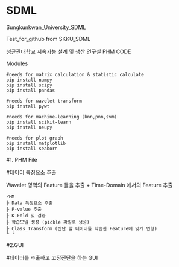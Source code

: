 # SDML
Sungkunkwan_University_SDML

Test_for_github from SKKU_SDML

성균관대학교 지속가능 설계 및 생산 연구실 PHM CODE

Modules
 ```
#needs for matrix calculation & statistic calculate
pip install numpy
pip install scipy
pip install pandas

#needs for wavelet transform
pip install pywt

#needs for machine-learning (knn,pnn,svm)
pip install scikit-learn
pip install neupy

#needs for plot graph
pip install matplotlib
pip install seaborn
```

#1. PHM File

#데이터 특징요소 추출

Wavelet 영역의 Feature 들을 추출 + Time-Domain 에서의 Feature 추출

```
PHM
├ Data 특징요소 추출
├ P-value 추출
├ K-Fold 및 검증
├ 학습모델 생성 (pickle 파일로 생성)
├ Class_Transform (진단 할 데이터를 학습한 Feature에 맞게 변형)
└ └ 
```

#2.GUI

#데이터를 추출하고 고장진단을 하는 GUI

